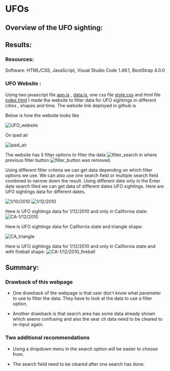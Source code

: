 # UFOs


## Overview of the UFO sighting: 


## Results: 

### Resources:

Software: HTML/CSS, JavaScript, Visual Studio Code 1.49.1, BootStrap 4.0.0

### UFO Website :

Using two javascript file [app.js](https://github.com/NishatSultana3538/UFOs/blob/main/static/js/app.js) , [data.js](https://github.com/NishatSultana3538/UFOs/blob/main/static/js/data.js), one css file [style.css](https://github.com/NishatSultana3538/UFOs/blob/main/static/css/style.css) and html file [index.html](https://github.com/NishatSultana3538/UFOs/blob/main/index.html) I made the website to filter data for UFO sightings in different cities , shapes and time. The website link deployed in github is 

Below is how the website looks like

![UFO_website](https://github.com/NishatSultana3538/UFOs/blob/main/static/images/UFO_website.png)

On ipad air

![ipad_air](https://github.com/NishatSultana3538/UFOs/blob/main/static/images/ipad%20air.png)


The website has 5 filter options to filter the data ![filter_search](https://github.com/NishatSultana3538/UFOs/blob/main/static/images/filter_search.png) in where previous filter button ![filter_button](https://github.com/NishatSultana3538/UFOs/blob/main/static/images/filter_button.png) was removed.

Using different filter criteria we can get data depending on which filter options we use. We can also use one search field or multiple search field combined to narrow down the result. Using different date only in the Enter date search filed we can get data of different dates UFO sightings. Here are UFO sightings data for different dates.

![1/10/2010](https://github.com/NishatSultana3538/UFOs/blob/main/static/images/1:10:2010.png)
![1/12/2010](https://github.com/NishatSultana3538/UFOs/blob/main/static/images/1:12:2010.png)

Here is UFO sightings data for 1/12/2010 and only in California state:
![CA-1/12/2010](https://github.com/NishatSultana3538/UFOs/blob/main/static/images/CA_1:10:2010.png)

Here is UFO sightings data for California state and triangle shape:

![CA_triangle](https://github.com/NishatSultana3538/UFOs/blob/main/static/images/CA-triangle.png)

Here is UFO sightings data for 1/12/2010 and only in California state and with fireball shape:
![CA-1/12/2010_fireball](https://github.com/NishatSultana3538/UFOs/blob/main/static/images/CA_1:12:2010-US-fireball.png)





## Summary:

### Drawback of this webpage 
* One drawback of the webpage is that user don't know what parameter to use to filter the data. They have to look at the data to use a filter option. 

* Another drawback is that search area has some data already shown which seems confusing and also the sear ch data need to be cleared to re-input again.
 
### Two additional recommendations

* Using a dropdown menu in the search option will be easier to choose from.

* The search field need to be cleared after one search has done.












